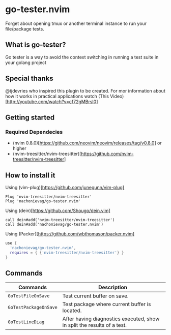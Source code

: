 # go-tester.nvim

Forget about opening tmux or another terminal instance to run your file/package tests.

## What is go-tester? 
Go tester is a way to avoid the context switching in running a test suite in your golang project

## Special thanks
@tjdevries who inspired this plugin to be created.
For mor information about how it works in practical applications watch (This Video)[http://youtube.com/watch?v=cf72gMBrsI0]

## Getting started
### Required Dependecies
* (nvim 0.8.0)[https://github.com/neovim/neovim/releases/tag/v0.8.0] or higher
* (nvim-treesitter/nvim-treesitter)[https://github.com/nvim-treesitter/nvim-treesitter]

## How to install it

Using (vim-plug)[https://github.com/junegunn/vim-plug]
```viml
Plug 'nvim-treesitter/nvim-treesitter'
Plug 'nachonievag/go-tester.nvim'
``` 

Using (dein)[https://github.com/Shougo/dein.vim]
```viml
call dein#add('nvim-treesitter/nvim-treesitter')
call dein#add('nachonievag/go-tester.nvim')
``` 

Using (Packer)[https://github.com/wbthomason/packer.nvim]
```lua
use {
  'nachonievag/go-tester.nvim',
  requires = { {'nvim-treesitter/nvim-treesitter'} }
}
``` 

## Commands
| Commands                   | Description                                                                                 |
|----------------------------|---------------------------------------------------------------------------------------------|
|  `GoTestFileOnSave`        | Test current buffer on save.                                                                |
|  `GoTestPackageOnSave`     | Test package where current buffer is located.                                               |
|  `GoTestLineDiag`          | After having diagnostics executed, show in split the results of a test.                     |
